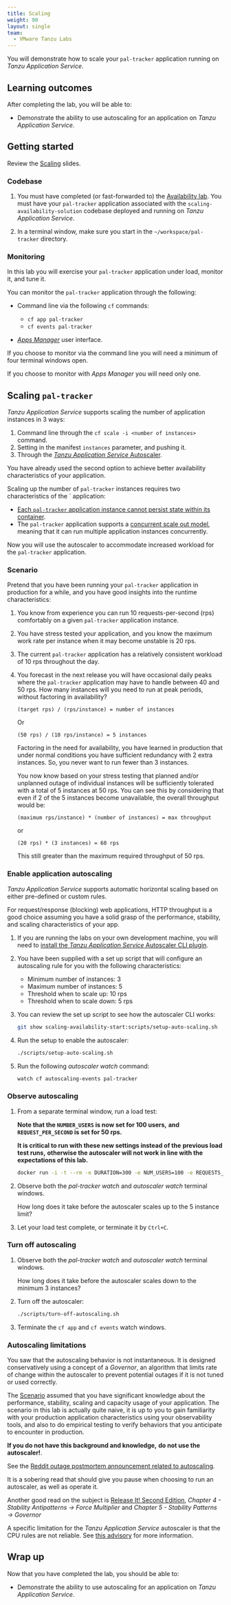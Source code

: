 ```yaml
---
title: Scaling
weight: 90
layout: single
team:
  - VMware Tanzu Labs
---
```


You will demonstrate how to scale your `pal-tracker` application
running on *Tanzu Application Service*.

## Learning outcomes

After completing the lab, you will be able to:

-   Demonstrate the ability to use autoscaling for an application on
    *Tanzu Application Service*.

## Getting started

Review the
[Scaling](https://docs.google.com/presentation/d/1CAHQc2DPZHGGoS7cyYkzSchQgDQsd4UKg_olQs6LpUk/present#slide=id.ge9cac6b4b4_0_0)
slides.

### Codebase

1.  You must have completed (or fast-forwarded to) the
    [Availability lab](../availability/).
    You must have your `pal-tracker` application associated with the
    `scaling-availability-solution` codebase deployed and running on
    *Tanzu Application Service*.

1.  In a terminal window,
    make sure you start in the `~/workspace/pal-tracker` directory.

### Monitoring

In this lab you will exercise your `pal-tracker` application under load,
monitor it,
and tune it.

You can monitor the `pal-tracker` application through the following:

-   Command line via the following `cf` commands:

    - `cf app pal-tracker`
    - `cf events pal-tracker`

-   [*Apps Manager*](https://docs.pivotal.io/application-service/2-11/console/dev-console.html)
    user interface.

If you choose to monitor via the command line you will need a minimum of
four terminal windows open.

If you choose to monitor with *Apps Manager* you will need only one.

## Scaling `pal-tracker`

*Tanzu Application Service* supports scaling the number of application
instances in 3 ways:

1.  Command line through the `cf scale -i <number of instances>` command.
1.  Setting in the manifest `instances` parameter,
    and pushing it.
1.  Through the
    [*Tanzu Application Service* Autoscaler](https://docs.pivotal.io/application-service/2-11/appsman-services/autoscaler/about-app-autoscaler.html).

You have already used the second option to achieve better availability
characteristics of your application.

Scaling up the number of `pal-tracker` instances requires two
characteristics of the ` application:

-   [Each `pal-tracker` application instance cannot persist state within its container](https://12factor.net/processes).
-   The `pal-tracker` application supports a
    [concurrent scale out model](https://12factor.net/concurrency),
    meaning that it can run multiple application instances concurrently.

Now you will use the autoscaler to accommodate increased workload
for the `pal-tracker` application.

### Scenario

Pretend that you have been running your `pal-tracker` application in
production for a while,
and you have good insights into the runtime characteristics:

1.  You know from experience you can run 10 requests-per-second (rps)
    comfortably on a given `pal-tracker` application instance.

1.  You have stress tested your application, and you know the maximum
    work rate per instance when it may become unstable is 20 rps.

1.  The current `pal-tracker` application has a relatively consistent
    workload of 10 rps throughout the day.

1.  You forecast in the next release you will have occasional daily
    peaks where the `pal-tracker` application may have to handle between
    40 and 50 rps.
    How many instances will you need to run at peak periods,
    without factoring in availability?

    ```nohighlight
    (target rps) / (rps/instance) = number of instances
    ```

    Or

    ```nohighlight
    (50 rps) / (10 rps/instance) = 5 instances
    ```

    Factoring in the need for availability, you have learned in
    production that under normal conditions you have sufficient
    redundancy with 2 extra instances.
    So, you never want to run fewer than 3 instances.

    You now know based on your stress testing that planned and/or
    unplanned outage of individual instances will be sufficiently
    tolerated with a total of 5 instances at 50 rps.
    You can see this by considering that even if 2 of the 5 instances
    become unavailable, the overall throughput would be:

    ```nohighlight
    (maximum rps/instance) * (number of instances) = max throughput
    ```

    or

    ```nohighlight
    (20 rps) * (3 instances) = 60 rps
    ```

    This still greater than the maximum required throughput of 50 rps.

### Enable application autoscaling

*Tanzu Application Service* supports automatic horizontal scaling based
on either pre-defined or custom rules.

For request/response (blocking) web applications,
HTTP throughput is a good choice assuming you have a solid grasp of the
performance, stability, and scaling characteristics of your app.

1.  If you are running the labs on your own development machine,
    you will need to
    [install the *Tanzu Application Service* Autoscaler CLI plugin](https://docs.pivotal.io/application-service/2-9/appsman-services/autoscaler/using-autoscaler-cli.html#install-the-app-autoscaler-cli-plugin).

1.  You have been supplied with a set up script that will configure an
    autoscaling rule for you with the following characteristics:

    -   Minimum number of instances:
        3
    -   Maximum number of instances:
        5
    -   Threshold when to scale up:
        10 rps
    -   Threshold when to scale down:
        5 rps

1.  You can review the set up script to see how the autoscaler CLI
    works:

    ```bash
    git show scaling-availability-start:scripts/setup-auto-scaling.sh
    ```

1.  Run the setup to enable the autoscaler:

    ```bash
    ./scripts/setup-auto-scaling.sh
    ```

1.  Run the following *autoscaler watch* command:

    ```bash
    watch cf autoscaling-events pal-tracker
    ```

### Observe autoscaling

1.  From a separate terminal window,
    run a load test:

    **Note that the `NUMBER_USERS` is now set for 100 users,**
    **and `REQUEST_PER_SECOND` is set for 50 rps.**

    **It is critical to run with these new settings instead of the**
    **previous load test runs,**
    **otherwise the autoscaler will not work in line with the**
    **expectations of this lab.**

    ```bash
    docker run -i -t --rm -e DURATION=300 -e NUM_USERS=100 -e REQUESTS_PER_SECOND=50 -e URL=http://pal-tracker-${UNIQUE_IDENTIFIER}.${DOMAIN} pivotaleducation/loadtest

1.  Observe both the *pal-tracker watch* and *autoscaler watch*
    terminal windows.

    How long does it take before the autoscaler scales up to the
    5 instance limit?

1.  Let your load test complete,
    or terminate it by `Ctrl+C`.

### Turn off autoscaling

1.  Observe both the *pal-tracker watch* and *autoscaler watch*
    terminal windows.

    How long does it take before the autoscaler scales down to the
    minimum 3 instances?

1.  Turn off the autoscaler:

    ```bash
    ./scripts/turn-off-autoscaling.sh
    ```

1.  Terminate the `cf app` and `cf events` watch windows.

### Autoscaling limitations

You saw that the autoscaling behavior is not instantaneous.
It is designed conservatively using a concept of a *Governor*,
an algorithm that limits rate of change within the autoscaler to
prevent potential outages if it is not tuned or used
correctly.

The [Scenario](#scenario) assumed that you have significant knowledge
about the performance, stability, scaling and capacity usage of your
application.
The scenario in this lab is actually quite naive,
it is up to you to gain familiarity with your production application
characteristics using your observability tools,
and also to do empirical testing to verify behaviors that you
anticipate to encounter in production.

**If you do not have this background and knowledge,**
**do not use the autoscaler!**.

See the
[Reddit outage postmortem announcement related to autoscaling](https://www.reddit.com/r/announcements/comments/4y0m56/why_reddit_was_down_on_aug_11/).

It is a sobering read that should give you pause when choosing to run an
autoscaler, as well as operate it.

Another good read on the subject is
[Release It! Second Edition](https://pragprog.com/titles/mnee2/release-it-second-edition/),
*Chapter 4 - Stability Antipatterns &rarr; Force Multiplier* and
*Chapter 5 - Stability Patterns &rarr; Governor*

A specific limitation for the *Tanzu Application Service* autoscaler
is that the CPU rules are not reliable.
See
[this advisory](https://pvtl.force.com/s/article/PCF-Autoscaler-Advisory-for-Scaling-Apps-Based-on-the-CPU-utilization?language=en_US)
for more information.

## Wrap up

Now that you have completed the lab, you should be able to:

-   Demonstrate the ability to use autoscaling for an application on
    *Tanzu Application Service*.
